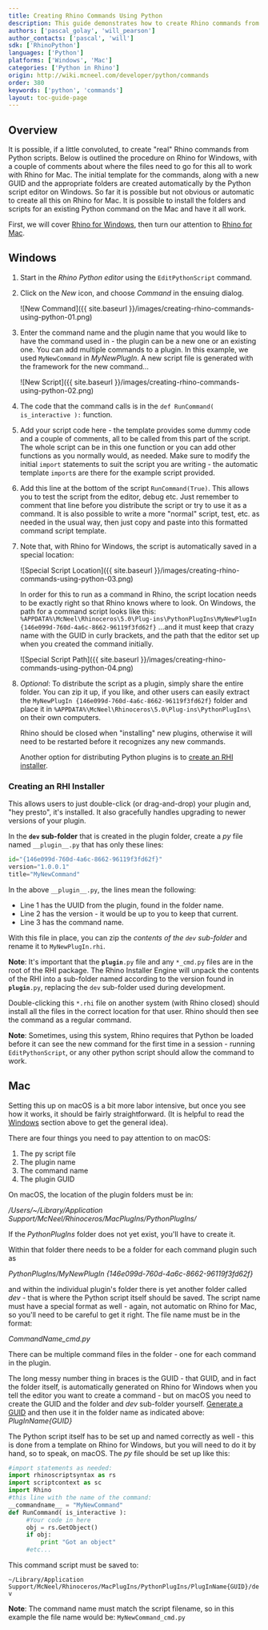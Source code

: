 ```yaml
---
title: Creating Rhino Commands Using Python
description: This guide demonstrates how to create Rhino commands from Python scripts.
authors: ['pascal_golay', 'will_pearson']
author_contacts: ['pascal', 'will']
sdk: ['RhinoPython']
languages: ['Python']
platforms: ['Windows', 'Mac']
categories: ['Python in Rhino']
origin: http://wiki.mcneel.com/developer/python/commands
order: 380
keywords: ['python', 'commands']
layout: toc-guide-page
---
```



## Overview

It is possible, if a little convoluted, to create "real" Rhino commands from Python scripts.  Below is outlined the procedure on Rhino for Windows, with a couple of comments about where the files need to go for this all to work with Rhino for Mac.  The initial template for the commands, along with a new GUID and the appropriate folders are created automatically by the Python script editor on Windows.  So far it is possible but not obvious or automatic to create all this on Rhino for Mac.  It is possible to install the folders and scripts for an existing Python command on the Mac and have it all work.

First, we will cover [Rhino for Windows](#windows), then turn our attention to [Rhino for Mac](#mac).

## Windows

1. Start in the *Rhino Python editor* using the `EditPythonScript` command.
1. Click on the *New* icon, and choose *Command* in the ensuing dialog.

   ![New Command]({{ site.baseurl }}/images/creating-rhino-commands-using-python-01.png)

1. Enter the command name and the plugin name that you would like to have the command used in - the plugin can be a new one or an existing one.  You can add multiple commands to a plugin.  In this example, we used `MyNewCommand` in *MyNewPlugIn*.  A new script file is generated with the framework for the new command...

   ![New Script]({{ site.baseurl }}/images/creating-rhino-commands-using-python-02.png)

1. The code that the command calls is in the `def RunCommand( is_interactive ):` function.
1. Add your script code here - the template provides some dummy code and a couple of comments, all to be called from this part of the script.  The whole script can be in this one function or you can add other functions as you normally would, as needed.  Make sure to modify the initial `import` statements to suit the script you are writing - the automatic template `import`s are there for the example script provided.
1. Add this line at the bottom of the script `RunCommand(True)`.  This allows you to test the script from the editor, debug etc.  Just remember to comment that line before you distribute the script or try to use it as a command.  It is also possible to write a more "normal" script, test, etc. as needed in the usual way, then just copy and paste into this formatted command script template.
1. Note that, with Rhino for Windows, the script is automatically saved in a special location:

   ![Special Script Location]({{ site.baseurl }}/images/creating-rhino-commands-using-python-03.png)

   In order for this to run as a command in Rhino, the script location needs to be exactly right so that Rhino knows where to look.  On Windows, the path for a command script looks like this: `%APPDATA%\McNeel\Rhinoceros\5.0\Plug-ins\PythonPlugIns\MyNewPlugIn {146e099d-760d-4a6c-8662-96119f3fd62f}` ...and it must keep that crazy name with the GUID in curly brackets, and the path that the editor set up when you created the command initially.

   ![Special Script Path]({{ site.baseurl }}/images/creating-rhino-commands-using-python-04.png)

1. _Optional_: To distribute the script as a plugin, simply share the entire folder. You can zip it up, if you like, and other users can easily extract the `MyNewPlugIn {146e099d-760d-4a6c-8662-96119f3fd62f}` folder and place it in `%APPDATA%\McNeel\Rhinoceros\5.0\Plug-ins\PythonPlugIns\` on their own computers.

   Rhino should be closed when "installing" new plugins, otherwise it will need to be restarted before it recognizes any new commands.

   Another option for distributing Python plugins is to [create an RHI installer](#creating-an-rhi-installer).

### Creating an RHI Installer

This allows users to just double-click (or drag-and-drop) your plugin and, "hey presto", it's installed. It also gracefully handles upgrading to newer versions of your plugin.

In the **`dev` sub-folder** that is created in the plugin folder, create a *py* file named `__plugin__.py` that has only these lines:

```py
id="{146e099d-760d-4a6c-8662-96119f3fd62f}"
version="1.0.0.1"
title="MyNewCommand"
```

In the above `__plugin__.py`, the lines mean the following:

- Line 1 has the UUID from the plugin, found in the folder name.
- Line 2 has the version - it would be up to you to keep that current.
- Line 3 has the command name.

With this file in place, you can zip the *contents of the `dev` sub-folder* and rename it to `MyNewPlugIn.rhi`.

<div class="bs-callout bs-callout-danger">

<strong>Note</strong>: It's important that the <code>__plugin__.py</code> file and any <code>*_cmd.py</code> files are in the root of the RHI package. The Rhino Installer Engine will unpack the contents of the RHI into a sub-folder named according to the version found in <code>__plugin__.py</code>, replacing the <code>dev</code> sub-folder used during development.

</div>

Double-clicking this `*.rhi` file on another system (with Rhino closed) should install all the files in the correct location for that user.  Rhino should then see the command as a regular command.

<div class="bs-callout bs-callout-danger">

<strong>Note</strong>: Sometimes, using this system, Rhino requires that Python be loaded before it can see the new command for the first time in a session - running <code>EditPythonScript</code>, or any other python script should allow the command to work.

</div>

## Mac

Setting this up on macOS is a bit more labor intensive, but once you see how it works, it should be fairly straightforward. (It is helpful to read the [Windows](#windows) section above to get the general idea).  

There are four things you need to pay attention to on macOS:

1. The py script file
1. The plugin name
1. The command name
1. The plugin GUID

On macOS, the location of the plugin folders must be in:

*/Users/~/Library/Application Support/McNeel/Rhinoceros/MacPlugIns/PythonPlugIns/*

If the *PythonPlugIns* folder does not yet exist, you'll have to create it.

Within that folder there needs to be a folder for each command plugin such as

*PythonPlugIns/MyNewPlugIn {146e099d-760d-4a6c-8662-96119f3fd62f}*

and within the individual plugin's folder there is yet another folder called *dev* - that is where the Python script itself should be saved.  The script name must have a special format as well - again, not automatic on Rhino for Mac, so you'll need to be careful to get it right.  The file name must be in the format:

*CommandName_cmd.py*

There can be multiple command files in the folder - one for each command in the plugin.

The long messy number thing in braces is the GUID - that GUID, and in fact the folder itself, is automatically generated on Rhino for Windows when you tell the editor you want to create a command - but on macOS you need to create the GUID and the folder and *dev* sub-folder yourself.  [Generate a GUID](https://www.guidgenerator.com/online-guid-generator.aspx) and then use it in the folder name as indicated above: *PlugInName{GUID}*

The Python script itself has to be set up and named correctly as well - this is done from a template on Rhino for Windows, but you will need to do it by hand, so to speak, on macOS.  The *py* file should be set up like this:

```py
#import statements as needed:
import rhinoscriptsyntax as rs
import scriptcontext as sc
import Rhino
#this line with the name of the command:
__commandname__ = "MyNewCommand"
def RunCommand( is_interactive ):
     #Your code in here
     obj = rs.GetObject()
     if obj:
         print "Got an object"
     #etc...
```

This command script must be saved to:

`~/Library/Application Support/McNeel/Rhinoceros/MacPlugIns/PythonPlugIns/PlugInName{GUID}/dev`

<div class="bs-callout bs-callout-danger">

<strong>Note</strong>: The command name must match the script filename, so in this example the file name would be: <code>MyNewCommand_cmd.py</code>

</div>
